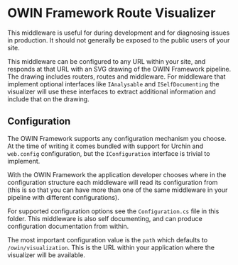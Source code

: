 ﻿# OWIN Framework Route Visualizer

This middleware is useful for during development and for diagnosing issues in production.
It should not generally be exposed to the public users of your site.

This middleware can be configured to any URL within your site, and responds at that URL
with an SVG drawing of the OWIN Framework pipeline. The drawing includes routers, routes
and middleware. For middleware that implement optional interfaces like `IAnalysable` and 
`ISelfDocumenting` the visualizer will use these interfaces to extract additional information
and include that on the drawing.

## Configuration

The OWIN Framework supports any configuration mechanism you choose. At the time of writing 
it comes bundled with support for Urchin and `web.config` configuration, but the 
`IConfiguration` interface is trivial to implement.

With the OWIN Framework the application developer chooses where in the configuration structure
each middleware will read its configuration from (this is so that you can have more than one
of the same middleware in your pipeline with different configurations).

For supported configuration options see the `Configuration.cs` file in this folder. This
middleware is also self documenting, and can produce configuration documentation from within.

The most important configuration value is the `path` which defaults to `/owin/visualization`. 
This is the URL within your application where the visualizer will be available.

